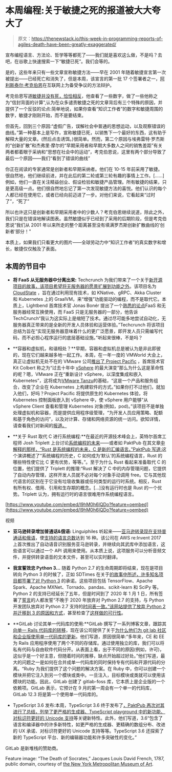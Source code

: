 # 本周编程:关于敏捷之死的报道被大大夸大了

> 原文：<https://thenewstack.io/this-week-in-programming-reports-of-agiles-death-have-been-greatly-exaggerated/>

宣布编程语言、方法论、哲学等等都死了——我们就是喜欢这么做，不是吗？去吧，在谷歌上快速搜索一下“敏捷已死”。我们会等的。

是的，这些年来只有一些文章宣称敏捷方法——早在 2001 年随着敏捷宣言第一次被提出——已经死亡和消失了，但是本周，该宣言的第一批 17 个签署者之一，[阿利斯泰尔·考克伯恩](https://en.wikipedia.org/wiki/Alistair_Cockburn)在互联网上为备受争议的方法辩护。

考克伯恩写道[敏捷并没有死，恰恰相反](https://heartofagile.com/agile-is-not-dead-quite-the-opposite/)，他查看了一些数字，做了一些他称之为“信封背面的计算”,认为在众多谴责敏捷之死的文章背后有三个特殊的原因，并提供了一个反驳的论点:简单地说，如果你查看“知识工作者”的数字和敏捷周围的数字，敏捷才刚刚开始，而不是要结束。

但首先，回到三个原因:“虚假广告，误解社会中普通的思想运动，以及观察错误的曲线。”第一种基本上是写作，宣称敏捷已死，以销售下一个最好的东西，这有助于解释大量的文章。(然后点击诱饵。)很简单。然而，第二个原因与埃弗雷特·罗杰斯的“创新扩散”和杰弗里·摩尔的“早期采用者和早期大多数人之间的销售差距”有关两者都着眼于采纳和“思想在社会中的运动”，考克伯恩说，这里有两个部分导致了最后一个原因——我们“看到了错误的曲线”

你正在阅读的专家通常是创新者和早期采纳者。他们在 10-15 年前采用了敏捷。很自然地，他们继续前进，并在此后的第二轮或第三轮有趣的事情上工作。[……]例如，他们一直在关注精益创业、假设检验和敏捷产品管理。所有敏捷的结果，只是更高级一点。他们很自然地忘记了第一次发现敏捷方法的喜悦。他们认识的每个人都已经在使用它，或者已经向前迈进了一步。对他们来说，它看起来“过时了”，“死了”

所以也许这只是创新者和早期采用者中的少数人？考克伯恩继续说道，除此之外，我们只是在错误地解读图表。虽然敏捷似乎已经到了采用的后期阶段，但是考克伯恩说“我们从 2001 年以来所走的整个距离甚至没有填满罗杰斯创新扩散曲线的‘创新者’部分！"

本质上，如果我们只看更大的图片——全球劳动力中“知识工作者”的真实数字和增长，敏捷仅仅触及了表面。

## 本周的节目中

*   **将 FaaS 从无服务器中分离出来:** Techcrunch 为我们带来了一个关于[新开源项目的故事，该项目希望将无服务器的愿景扩展到功能之外](https://techcrunch.com/2019/08/27/new-open-source-project-wants-to-expand-serverless-vision-beyond-functions/)。该项目名为 [CloudState](https://cloudstate.io/) ，旨在通过利用现有技术，如 KNative、gRPC、Akka Cluster 和 Kubernetes 上的 GraalVM，来“增强”功能驱动的编程，而不是取代它。本质上，Lightbend 首席技术官 Jonas Bonér 提出了一个[熟悉的论点](https://thenewstack.io/stackery-cloudlocal-brings-lambda-debugging-to-the-laptop/)FaaS 和无服务器经常互换使用，而 FaaS 只是无服务器的一部分，他告诉 TechCrunch“我认为这实际上是缩短了技术。通过尽可能多地尝试自动化，无服务器真正带来的是全新的开发人员体验和运营体验。”Techcrunch 将该项目总结为旨在“实现无服务器意味着什么的更广泛愿景，即开发人员只需编写代码，而不必担心程序运行的底层基础设施。”听起来很棒，不是吗？

*   **容器和虚拟机，和谐相处？**早期，容器和虚拟机总是被认为是非此即彼的，现在它们越来越多地一起工作。本周，在一年一度的 VMWorld 大会上，真正让虚拟机无处不在的 VMware 公司[推出了 Project Pacific](https://blogs.vmware.com/vsphere/2019/08/introducing-project-pacific.html) ，首席技术官 Kit Colbert 称之为“过去十年中 [vSphere](https://www.vmware.com/products/vsphere.html?int_cid=70134000001Caa3&src=WWW_us_VMW_XAa7eBfF5Crp1KEmV6Ly) 的最大演变”那么为什么这是革命性的呢？嗯，VMware 正在“重新设计 vSphere，以深度集成和嵌入 Kubernetes”，这将成为[VMware Tanzu](https://blogs.vmware.com/cloudnative/2019/08/26/vmware-completes-approach-to-modern-applications/)的基础，“这是一个产品和服务组合，改变了企业在 Kubernetes 上构建软件的方式。”如果你打不过他们，就加入他们，好吗？Project Pacific 将提供原生的 Kubernetes 体验，将 Kubernetes 控制面板嵌入到 vSphere 中，使 vSphere 用户能够“从 vSphere Client 查看和管理 Kubernetes 对象(例如，pod)。”该项目不是单独处理虚拟机和容器，而是提供应用程序级管理，“为开发人员应用策略、配额和基于角色的访问”，以及对计算、存储和网络资源的统一访问。欲知详情，请查看我们对新闻的[报道。](https://thenewstack.io/vmwares-project-pacific-integrates-vsphere-with-kubernetes/)

*   **关于 Rust 取代 C 进行系统编程:**在最近的开源技术峰会上，英特尔首席工程师 Josh Triplett 上台讨论[系统编程的未来](https://www.youtube.com/watch?v=l9hM0h6IQDo)——或者如 PaktPub 在其文章[中解释的那样，“Rust 是系统编程的未来，C 是新的汇编语言。”PaktPub 写道:](https://hub.packtpub.com/rust-is-the-future-of-systems-programming-c-is-the-new-assembly-intel-principal-engineer-josh-triplett/)这个演讲概述了“系统编程的历史，C 如何成为‘默认’的系统编程语言，Rust 的哪些特性使它比 C 更有优势，等等。”。至于为什么 Rust 看起来准备取代 C 的位置，他们提供了 Triplett 的推理:“Rust 解决了 C 中的内存管理问题，它提供了自动内存管理，这样开发人员就不必对每个对象手动调用 free。它与其他现代语言的区别在于它没有垃圾收集器或任何类型的运行时系统。相反，Rust 有所有权、借用、引用和生存期的概念。[…]没有运行时也是 Rust 的一个优势。Triplett 认为，拥有运行时的语言很难用作系统编程语言。

[https://www.youtube.com/embed/l9hM0h6IQDo?feature=oembed](https://www.youtube.com/embed/l9hM0h6IQDo?feature=oembed)

视频

*   **亚马逊转录增加普通话&俄语:** Linguiphiles 听起来——[亚马逊转录现在支持普通话和俄语](https://aws.amazon.com/blogs/aws/amazon-transcribe-now-supports-mandarin-and-russian/)，使[支持的语言总数](https://docs.aws.amazon.com/transcribe/latest/dg/what-is-transcribe.html)达到 16 种。该公司在 AWS re:Invent 2017 上首次推出了自动语音识别服务亚马逊转录，并继续向其武库中添加语言，这些语言可以通过一个 API 调用来使用。从本质上说，这项服务可以分析音频文件，并提供转录语音的文本文件，甚至可以实时翻译。
*   **我宣誓效忠 Python 3…** 随着 Python 2.7 的生命周期即将结束，现在是项目转向 Python 3 的时候了，正如 SDTimes 在关于[的故事中所述，许多知名项目都签署了对 Python 3](https://sdtimes.com/data/a-pledge-to-python-3/) 的承诺。这些项目包括 TensorFlow、Apache Spark、Apache MXNet、Tornado、pandas、scikit-learn 和 SciPy 等。Python 2 的支持已经延长了五年，但是时间到了 2020 年 1 月 1 日，所有签署了[誓言](https://python3statement.org/)的人都发誓“不晚于 2020 年放弃对 Python 2.7 的支持，与 Python 开发团队放弃对 Python 2.7 支持的[时间表一致。”该网站提供了](https://www.python.org/dev/peps/pep-0373/#update)[放弃 Python 2 并迁移到 3 的原因和方式](https://python3statement.org/#sections50-why)，甚至检查了[这样做的可行性](https://python3statement.org/practicalities/)。

*   **GitLab 讨论其单一代码库的使用:**GitLab 撰写了一系列博客文章，跟踪其[向单一 Rails 代码库的转移](https://about.gitlab.com/2019/02/21/merging-ce-and-ee-codebases/)，现在该公司提供了关于[为什么他们为 git lab 社区和企业版使用单一代码库的更新](https://about.gitlab.com/2019/08/23/a-single-codebase-for-gitlab-community-and-enterprise-edition/)。他们写道，原因很简单:“多年来，CE 和 EE 为 Rails 应用程序使用了两个不同的存储库。通过使用独立的库，我们可以将私有代码与自由软件代码分开。从表面上看，出于不同的原因(例如，许可)，这似乎是一个好主意，但随着时间的推移，缺点开始超过好处。”他们写道，最大的问题之一是如何在合并成单一代码库的同时保持专有代码和开源代码的分离。“Ruby 为我们提供了这个问题的解决方案。在 Ruby 中，你可以创建一个模块并把它注入到另一个模块或类中。一旦注入，目标模块或类就可以使用该模块的功能。因此，GitLab 创建了 gitlab-foss 库，它本质上是企业版的一个依赖项。GitLab 表示，它预计在 9 月的第一周会有一个单一的代码库，GitLab 12.3 将是第一个使用单一代码库的。
*   TypeScript 3.6 发布:本周，TypeScript 3.6 终于发布了[，PaktPub 再次对其进行了总结，列举了](https://devblogs.microsoft.com/typescript/announcing-typescript-3-6/)[更严格的生成器、TypeScript playground 中的新功能、对标识符更好的 Unicode 支持](https://hub.packtpub.com/typescript-3-6-releases-with-stricter-generators-new-functions-in-typescript-playground-better-unicode-support-for-identifiers-and-more/)等关键新特性。此外，他们写道，3.6“包含了语言和编译器中的许多新特性，如更严格的生成器、更精确的数组分布、改进的 UX 承诺、对标识符更好的 Unicode 支持等等。TypeScript 3.6 还探索了新的 TypeScript 平台、新的编辑器功能和许多突破性的变化。”

GitLab 是新堆栈的赞助商。

Feature image: “The Death of Socrates,” Jacques Louis David French, 1787, public domain, courtesy of [the New York Metropolitan Museum of Art](https://www.metmuseum.org/art/collection/search/436105?&searchField=All&sortBy=Relevance&what=Oil+paint&ft=death&offset=0&rpp=20&amp;pos=1).

<svg xmlns:xlink="http://www.w3.org/1999/xlink" viewBox="0 0 68 31" version="1.1"><title>Group</title> <desc>Created with Sketch.</desc></svg>